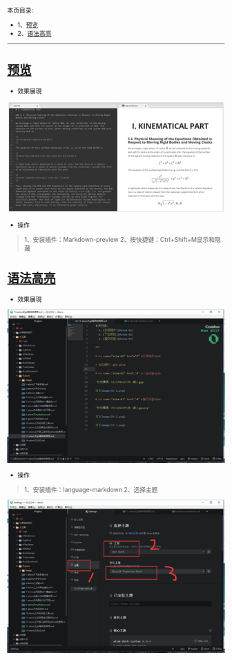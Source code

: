 本页目录:
- 1、[预览](#atom-01)
- 2、[语法高亮](#atom-02)

***

# <a name="atom-01" href="#" >预览</a>
- 效果展現

![](image/8-1.png)

- 操作

>1、安装插件：Markdown-preview
>2、按快捷键：Ctrl+Shift+M显示和隐藏
>

# <a name="atom-02" href="#" >语法高亮</a>

- 效果展現

![](image/8-2.png)

- 操作

> 1、安装插件：language-markdown
> 2、选择主题

![](image/8-3.png)
